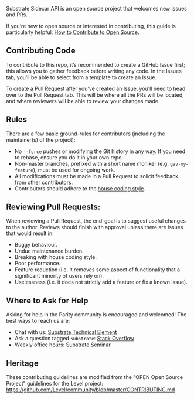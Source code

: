 Substrate Sidecar API is an open source project that welcomes new issues and PRs.

If you’re new to open source or interested in contributing, this guide is particularly helpful: [How to Contribute to Open Source](https://opensource.guide/how-to-contribute/).

## Contributing Code
To contribute to this repo, it’s recommended to create a GitHub Issue first; this allows you to gather feedback before writing any code. In the Issues tab, you’ll be able to select from a template to create an Issue. 

To create a Pull Request after you’ve created an Issue, you’ll need to head over to the Pull Request tab. This will be where all the PRs will be located, and where reviewers will be able to review your changes made. 

## Rules
There are a few basic ground-rules for contributors (including the maintainer(s) of the project):
- No `--force` pushes or modifying the Git history in any way. If you need to rebase, ensure you do it in your own repo.
- Non-master branches, prefixed with a short name moniker (e.g. `gav-my-feature`), must be used for ongoing work.
- All modifications must be made in a Pull Request to solicit feedback from other contributors.
- Contributors should adhere to the [house coding style](https://github.com/paritytech/substrate/blob/master/docs/STYLE_GUIDE.md).

## Reviewing Pull Requests:
When reviewing a Pull Request, the end-goal is to suggest useful changes to the author. Reviews should finish with approval unless there are issues that would result in:
- Buggy behaviour.
- Undue maintenance burden.
- Breaking with house coding style.
- Poor performance.
- Feature reduction (i.e. it removes some aspect of functionality that a significant minority of users rely on).
- Uselessness (i.e. it does not strictly add a feature or fix a known issue).

## Where to Ask for Help
Asking for help in the Parity community is encouraged and welcomed! The best ways to reach us are:
- Chat with us: [Substrate Technical Element](https://app.element.io/#/room/!HzySYSaIhtyWrwiwEV:matrix.org)
- Ask a question tagged `substrate`: [Stack Overflow](https://stackoverflow.com/questions/tagged/substrate)
- Weekly office hours: [Substrate Seminar](https://substrate.dev/en/seminar)

## Heritage
These contributing guidelines are modified from the "OPEN Open Source Project" guidelines for the Level project: https://github.com/Level/community/blob/master/CONTRIBUTING.md
